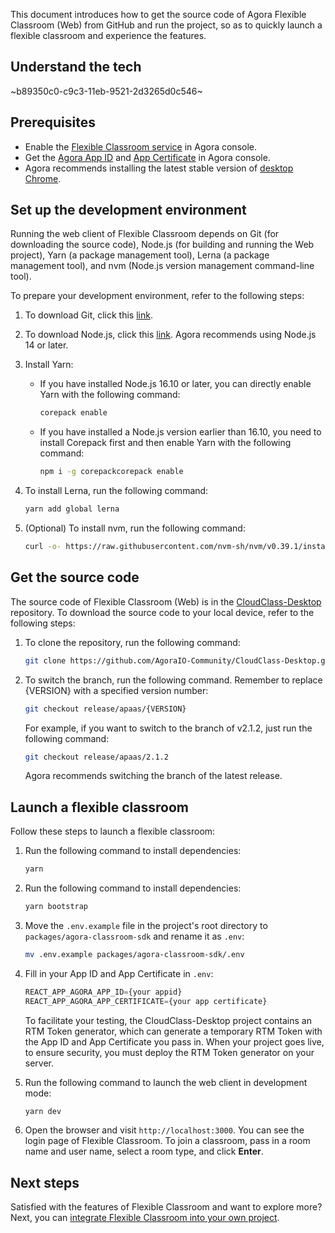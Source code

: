 This document introduces how to get the source code of Agora Flexible Classroom (Web) from GitHub and run the project, so as to quickly launch a flexible classroom and experience the features.

## Understand the tech

~b89350c0-c9c3-11eb-9521-2d3265d0c546~

<a name="prerequisites"></a>

## Prerequisites

- Enable the [Flexible Classroom service](/en/agora-class/agora_class_enable?platform=Web) in Agora console.
- Get the [Agora App ID](/en/Agora%20Platform/get_appid_token#Get-app-id) and [App Certificate](/en/Agora%20Platform/get_appid_token#Get-app-certificate) in Agora console.
- Agora recommends installing the latest stable version of [desktop Chrome](https://www.google.cn/chrome/).

<a name="dev-env"></a>

## Set up the development environment

Running the web client of Flexible Classroom depends on Git (for downloading the source code), Node.js (for building and running the Web project), Yarn (a package management tool), Lerna (a package management tool), and nvm (Node.js version management command-line tool).

To prepare your development environment, refer to the following steps:

1. To download Git, click this [link](https://git-scm.com/downloads).

2. To download Node.js, click this [link](https://nodejs.org/zh-cn/download/). Agora recommends using Node.js 14 or later.

3. Install Yarn:

   - If you have installed Node.js 16.10 or later, you can directly enable Yarn with the following command:

      ```bash
      corepack enable
      ```

   - If you have installed a Node.js version earlier than 16.10, you need to install Corepack first and then enable Yarn with the following command:

      ```bash
      npm i -g corepackcorepack enable
      ```

4. To install Lerna, run the following command:

   ```bash
   yarn add global lerna
   ```

5. (Optional) To install nvm, run the following command:

   ```bash
   curl -o- https://raw.githubusercontent.com/nvm-sh/nvm/v0.39.1/install.sh | bash
   ```

## Get the source code

The source code of Flexible Classroom (Web) is in the [CloudClass-Desktop](https://github.com/AgoraIO-Community/CloudClass-Desktop) repository.  To download the source code to your local device, refer to the following steps:

1. To clone the repository, run the following command:

   ```bash
   git clone https://github.com/AgoraIO-Community/CloudClass-Desktop.git
   ```

2. To switch the branch, run the following command. Remember to replace {VERSION} with a specified version number:

   ```bash
   git checkout release/apaas/{VERSION}
   ```

   For example, if you want to switch to the branch of v2.1.2, just run the following command:

   ```bash
   git checkout release/apaas/2.1.2
   ```

   Agora recommends switching the branch of the latest release.

## Launch a flexible classroom

Follow these steps to launch a flexible classroom:

1. Run the following command to install dependencies:

   ```bash
   yarn
   ```

2. Run the following command to install dependencies:

   ```bash
   yarn bootstrap
   ```

3. Move the `.env.example` file in the project's root directory to `packages/agora-classroom-sdk` and rename it as `.env`:

   ```bash
   mv .env.example packages/agora-classroom-sdk/.env
   ```

4. Fill in your App ID and App Certificate in `.env`:

   ```typescript
   REACT_APP_AGORA_APP_ID={your appid}
   REACT_APP_AGORA_APP_CERTIFICATE={your app certificate}
   ```

   To facilitate your testing, the CloudClass-Desktop project contains an RTM Token generator, which can generate a temporary RTM Token with the App ID and App Certificate you pass in. When your project goes live, to ensure security, you must deploy the RTM Token generator on your server.

5. Run the following command to launch the web client in development mode:

   ```bash
   yarn dev
   ```

6. Open the browser and visit `http://localhost:3000`. You can see the login page of Flexible Classroom. To join a classroom, pass in a room name and user name, select a room type, and click **Enter**.

## Next steps

Satisfied with the features of Flexible Classroom and want to explore more? Next, you can [integrate Flexible Classroom into your own project](/en/agora-class/agora_class_integrate_web?platform=Web).
